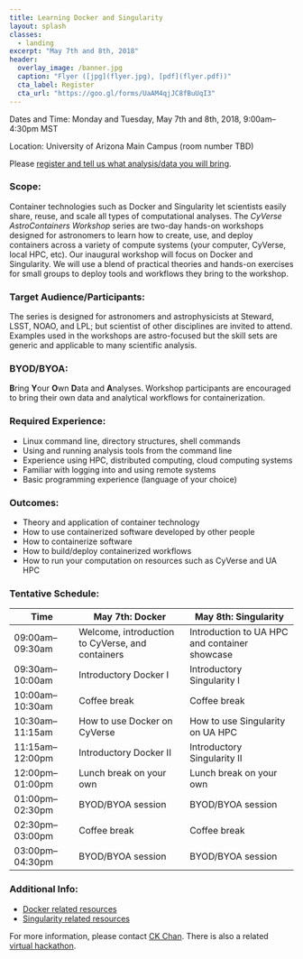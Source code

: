 ```yaml
---
title: Learning Docker and Singularity
layout: splash
classes:
  - landing
excerpt: "May 7th and 8th, 2018"
header:
  overlay_image: /banner.jpg
  caption: "Flyer ([jpg](flyer.jpg), [pdf](flyer.pdf))"
  cta_label: Register
  cta_url: "https://goo.gl/forms/UaAM4qjJC8fBuUqI3"
---
```


Dates and Time: Monday and Tuesday, May 7th and 8th, 2018, 9:00am–4:30pm MST

Location: University of Arizona Main Campus (room number TBD)

Please [register and tell us what analysis/data you will bring](https://goo.gl/forms/UaAM4qjJC8fBuUqI3).

### Scope:

Container technologies such as Docker and Singularity let scientists easily share, reuse, and scale all types of computational analyses.  The *CyVerse AstroContainers Workshop* series are two-day hands-on workshops designed for astronomers to learn how to create, use, and deploy containers across a variety of compute systems (your computer, CyVerse, local HPC, etc).  Our inaugural workshop will focus on Docker and Singularity.  We will use a blend of practical theories and hands-on exercises for small groups to deploy tools and workflows they bring to the workshop.

### Target Audience/Participants:

The series is designed for astronomers and astrophysicists at Steward, LSST, NOAO, and LPL; but scientist of other disciplines are invited to attend.  Examples used in the workshops are astro-focused but the skill sets are generic and applicable to many scientific analysis.

### BYOD/BYOA:

**B**ring **Y**our **O**wn **D**ata and **A**nalyses.  Workshop participants are encouraged to bring their own data and analytical workflows for containerization.

### Required Experience:

- Linux command line, directory structures, shell commands
- Using and running analysis tools from the command line
- Experience using HPC, distributed computing, cloud computing systems
- Familiar with logging into and using remote systems
- Basic programming experience (language of your choice)

### Outcomes:

- Theory and application of container technology
- How to use containerized software developed by other people
- How to containerize software
- How to build/deploy containerized workflows
- How to run your computation on resources such as CyVerse and UA HPC

### Tentative Schedule:

Time            | May 7th: Docker                                  | May 8th: Singularity
--------------- | ------------------------------------------------ | ---------------------------------------------
09:00am–09:30am | Welcome, introduction to CyVerse, and containers | Introduction to UA HPC and container showcase
09:30am–10:00am | Introductory Docker I				   | Introductory Singularity I
10:00am–10:30am | Coffee break					   | Coffee break
10:30am–11:15am | How to use Docker on CyVerse			   | How to use Singularity on UA HPC
11:15am–12:00pm | Introductory Docker II			   | Introductory Singularity II
12:00pm–01:00pm | Lunch break on your own			   | Lunch break on your own
01:00pm–02:30pm | BYOD/BYOA session				   | BYOD/BYOA session
02:30pm–03:00pm | Coffee break					   | Coffee break
03:00pm–04:30pm | BYOD/BYOA session				   | BYOD/BYOA session

### Additional Info:

- [Docker related resources](https://cyverse-container-camp-workshop-2018.readthedocs-hosted.com/en/latest/useful_resources/usefulresources_docker.html)
- [Singularity related resources](https://cyverse-container-camp-workshop-2018.readthedocs-hosted.com/en/latest/useful_resources/usefulresources_singularity.html)

For more information, please contact [CK Chan](mailto:chanc@email.arizona.edu).  There is also a related [virtual hackathon](https://astrocontainers.github.io/2018-04-hackathon).
